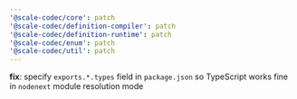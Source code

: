 ```yaml
---
'@scale-codec/core': patch
'@scale-codec/definition-compiler': patch
'@scale-codec/definition-runtime': patch
'@scale-codec/enum': patch
'@scale-codec/util': patch
---
```


**fix**: specify `exports.*.types` field in `package.json` so TypeScript works fine in `nodenext` module resolution mode
